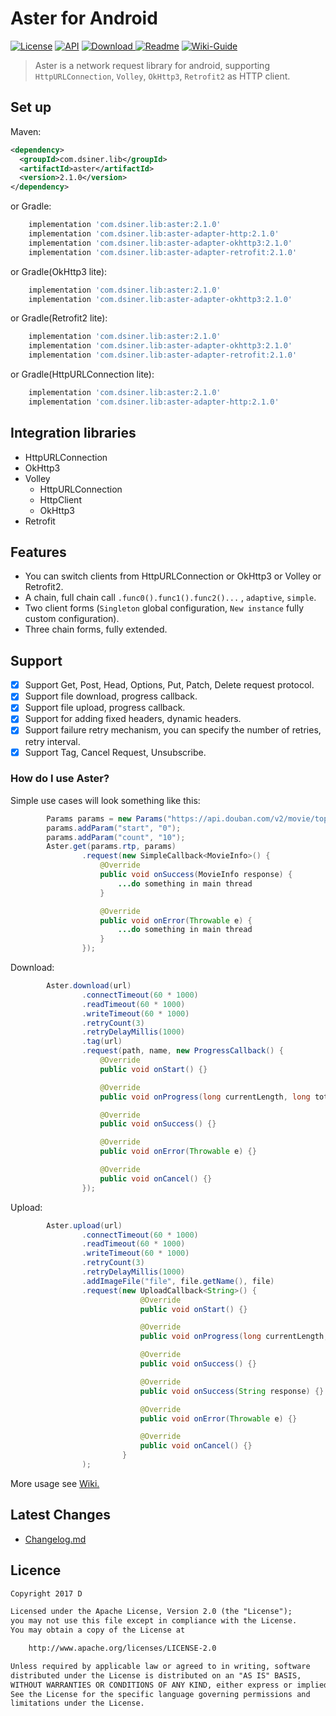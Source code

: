 # Aster for Android

[![License](https://img.shields.io/badge/license-Apache%202-green.svg)](https://www.apache.org/licenses/LICENSE-2.0)
[![API](https://img.shields.io/badge/API-9%2B-green.svg?style=flat)](https://android-arsenal.com/api?level=9)
[![Download](https://api.bintray.com/packages/dsiner/maven/aster/images/download.svg) ](https://bintray.com/dsiner/maven/aster/_latestVersion)
[![Readme](https://img.shields.io/badge/README-%E4%B8%AD%E6%96%87-brightgreen.svg)](https://github.com/Dsiner/Aster/blob/master/README-zh.md)
[![Wiki-Guide](https://img.shields.io/badge/Wiki-Guide-brightgreen.svg)](https://github.com/Dsiner/Aster/wiki)

> Aster is a network request library for android, supporting `HttpURLConnection`, `Volley`, `OkHttp3`, `Retrofit2` as HTTP client.

## Set up
Maven:
```xml
<dependency>
  <groupId>com.dsiner.lib</groupId>
  <artifactId>aster</artifactId>
  <version>2.1.0</version>
</dependency>
```
or Gradle:
```groovy
    implementation 'com.dsiner.lib:aster:2.1.0'
    implementation 'com.dsiner.lib:aster-adapter-http:2.1.0'
    implementation 'com.dsiner.lib:aster-adapter-okhttp3:2.1.0'
    implementation 'com.dsiner.lib:aster-adapter-retrofit:2.1.0'
```
or Gradle(OkHttp3 lite):
```groovy
    implementation 'com.dsiner.lib:aster:2.1.0'
    implementation 'com.dsiner.lib:aster-adapter-okhttp3:2.1.0'
```
or Gradle(Retrofit2 lite):
```groovy
    implementation 'com.dsiner.lib:aster:2.1.0'
    implementation 'com.dsiner.lib:aster-adapter-okhttp3:2.1.0'
    implementation 'com.dsiner.lib:aster-adapter-retrofit:2.1.0'
```
or Gradle(HttpURLConnection lite):
```groovy
    implementation 'com.dsiner.lib:aster:2.1.0'
    implementation 'com.dsiner.lib:aster-adapter-http:2.1.0'
```

## Integration libraries
* HttpURLConnection
* OkHttp3
* Volley
    * HttpURLConnection
    * HttpClient
    * OkHttp3
* Retrofit

## Features
- You can switch clients from HttpURLConnection or OkHttp3 or Volley or Retrofit2.
- A chain, full chain call `.func0().func1().func2()...` , `adaptive`, `simple`.
- Two client forms (`Singleton` global configuration, `New instance` fully custom configuration).
- Three chain forms, fully extended.

## Support
- [x] Support Get, Post, Head, Options, Put, Patch, Delete request protocol.
- [x] Support file download, progress callback.
- [x] Support file upload, progress callback.
- [x] Support for adding fixed headers, dynamic headers.
- [x] Support failure retry mechanism, you can specify the number of retries, retry interval.
- [x] Support Tag, Cancel Request, Unsubscribe.

### How do I use Aster?

Simple use cases will look something like this:
```java
        Params params = new Params("https://api.douban.com/v2/movie/top250");
        params.addParam("start", "0");
        params.addParam("count", "10");
        Aster.get(params.rtp, params)
                .request(new SimpleCallback<MovieInfo>() {
                    @Override
                    public void onSuccess(MovieInfo response) {
                        ...do something in main thread
                    }

                    @Override
                    public void onError(Throwable e) {
                        ...do something in main thread
                    }
                });
```

Download:
```java
        Aster.download(url)
                .connectTimeout(60 * 1000)
                .readTimeout(60 * 1000)
                .writeTimeout(60 * 1000)
                .retryCount(3)
                .retryDelayMillis(1000)
                .tag(url)
                .request(path, name, new ProgressCallback() {
                    @Override
                    public void onStart() {}

                    @Override
                    public void onProgress(long currentLength, long totalLength) {}

                    @Override
                    public void onSuccess() {}

                    @Override
                    public void onError(Throwable e) {}

                    @Override
                    public void onCancel() {}
                });
```

Upload:
```java
        Aster.upload(url)
                .connectTimeout(60 * 1000)
                .readTimeout(60 * 1000)
                .writeTimeout(60 * 1000)
                .retryCount(3)
                .retryDelayMillis(1000)
                .addImageFile("file", file.getName(), file)
                .request(new UploadCallback<String>() {
                             @Override
                             public void onStart() {}

                             @Override
                             public void onProgress(long currentLength, long totalLength) {}

                             @Override
                             public void onSuccess() {}

                             @Override
                             public void onSuccess(String response) {}

                             @Override
                             public void onError(Throwable e) {}

                             @Override
                             public void onCancel() {}
                         }
                );
```

More usage see [Wiki.](https://github.com/Dsiner/Aster/wiki)

## Latest Changes
- [Changelog.md](CHANGELOG.md)

## Licence

```txt
Copyright 2017 D

Licensed under the Apache License, Version 2.0 (the "License");
you may not use this file except in compliance with the License.
You may obtain a copy of the License at

    http://www.apache.org/licenses/LICENSE-2.0

Unless required by applicable law or agreed to in writing, software
distributed under the License is distributed on an "AS IS" BASIS,
WITHOUT WARRANTIES OR CONDITIONS OF ANY KIND, either express or implied.
See the License for the specific language governing permissions and
limitations under the License.
```
